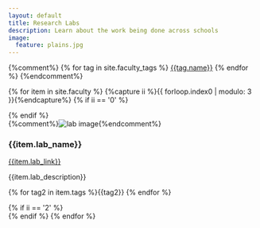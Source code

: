 ```yaml
---
layout: default
title: Research Labs
description: Learn about the work being done across schools
image:
  feature: plains.jpg
---
```

<div class="container">

{%comment%}
{% for tag in site.faculty_tags %}
  <a href="{{tag.link}}"><span class="badge">{{tag.name}}</span></a>
{% endfor %}
{%endcomment%}

  {% for item in site.faculty %}
    {%capture ii %}{{ forloop.index0 | modulo: 3 }}{%endcapture%}
    {% if ii == '0' %}
    <div class="row">
    {% endif %}
    <div class="col-sm-4">
    <div class="thumbnail">
      {%comment%}<img class="img-responsive" src="..." alt="lab image">{%endcomment%}
      <div class="caption">
        <h3>{{item.lab_name}}</h3>
        <p><a href="{{item.lab_link}}">{{item.lab_link}}</a></p>
        <p>{{item.lab_description}}</p>
        <p>{% for tag2 in item.tags %}<span class="badge">{{tag2}}</span> {% endfor %}</p>
      </div>
    </div>
    </div>
    {% if ii == '2' %}
    </div>
    {% endif %}
    {% endfor %}
</div>